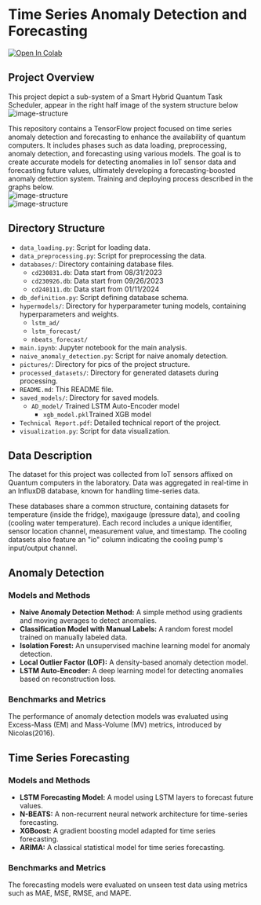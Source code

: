 # Time Series Anomaly Detection and Forecasting
<a target="_blank" href="https://colab.research.google.com/github/Yagami11111/Tensorflow-Muti-Variate-Time-Series-Analysis/blob/main/main.ipynb">
  <img src="https://colab.research.google.com/assets/colab-badge.svg" alt="Open In Colab"/>
</a>

## Project Overview

This project depict a sub-system of a Smart Hybrid Quantum Task Scheduler, appear in the right half image of the system structure below    
![image-structure](https://github.com/Yagami11111/Tensorflow-Muti-Variate-Time-Series-Analysis/blob/main/pictures/structure.png)    

This repository contains a TensorFlow project focused on time series anomaly detection and forecasting to enhance the availability of quantum computers. It includes phases such as data loading, preprocessing, anomaly detection, and forecasting using various models. The goal is to create accurate models for detecting anomalies in IoT sensor data and forecasting future values, ultimately developing a forecasting-boosted anomaly detection system. Training and deploying process described in the graphs below.  
![image-structure](https://github.com/Yagami11111/Tensorflow-Muti-Variate-Time-Series-Analysis/blob/main/pictures/training.png)    
![image-structure](https://github.com/Yagami11111/Tensorflow-Muti-Variate-Time-Series-Analysis/blob/main/pictures/deploying.jpg)    


## Directory Structure

- `data_loading.py`: Script for loading data.
- `data_preprocessing.py`: Script for preprocessing the data.
- `databases/`: Directory containing database files.
  - `cd230831.db`: Data start from 08/31/2023
  - `cd230926.db`: Data start from 09/26/2023
  - `cd240111.db`: Data start from 01/11/2024
- `db_definition.py`: Script defining database schema.
- `hypermodels/`: Directory for hyperparameter tuning models, containing hyperparameters and weights.
  - `lstm_ad/`
  - `lstm_forecast/`
  - `nbeats_forecast/`
- `main.ipynb`: Jupyter notebook for the main analysis.
- `naive_anomaly_detection.py`: Script for naive anomaly detection.
- `pictures/`: Directory for pics of the project structure.
- `processed_datasets/`: Directory for generated datasets during processing.
- `README.md`: This README file.
- `saved_models/`: Directory for saved models.
  - `AD_model/` Trained LSTM Auto-Encoder model
    - `xgb_model.pkl`Trained XGB model
- `Technical Report.pdf`: Detailed technical report of the project.
- `visualization.py`: Script for data visualization.

## Data Description

The dataset for this project was collected from IoT sensors affixed on Quantum computers in the laboratory. Data was aggregated in real-time in an InfluxDB database, known for handling time-series data.

These databases share a common structure, containing datasets for temperature (inside the fridge), maxigauge (pressure data), and cooling (cooling water temperature). Each record includes a unique identifier, sensor location channel, measurement value, and timestamp. The cooling datasets also feature an "io" column indicating the cooling pump's input/output channel.

## Anomaly Detection

### Models and Methods

- **Naive Anomaly Detection Method:** A simple method using gradients and moving averages to detect anomalies.
- **Classification Model with Manual Labels:** A random forest model trained on manually labeled data.
- **Isolation Forest:** An unsupervised machine learning model for anomaly detection.
- **Local Outlier Factor (LOF):** A density-based anomaly detection model.
- **LSTM Auto-Encoder:** A deep learning model for detecting anomalies based on reconstruction loss.

### Benchmarks and Metrics

The performance of anomaly detection models was evaluated using Excess-Mass (EM) and Mass-Volume (MV) metrics, introduced by Nicolas(2016).

## Time Series Forecasting

### Models and Methods

- **LSTM Forecasting Model:** A model using LSTM layers to forecast future values.
- **N-BEATS:** A non-recurrent neural network architecture for time-series forecasting.
- **XGBoost:** A gradient boosting model adapted for time series forecasting.
- **ARIMA:** A classical statistical model for time series forecasting.

### Benchmarks and Metrics

The forecasting models were evaluated on unseen test data using metrics such as MAE, MSE, RMSE, and MAPE.
